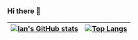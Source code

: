 ### Hi there 👋

|[![Ian's GitHub stats](https://github-readme-stats.vercel.app/api?username=iangray22795&count_private=TRUE)](https://github.com/anuraghazra/github-readme-stats) | [![Top Langs](https://github-readme-stats.vercel.app/api/top-langs/?username=iangray22795&hide=javascript&layout=compact)](https://github.com/anuraghazra/github-readme-stats)|
| --- | --- |
<!--
**IanGray22795/IanGray22795** is a ✨ _special_ ✨ repository because its `README.md` (this file) appears on your GitHub profile.

Here are some ideas to get you started:

- 🔭 I’m currently working on ...
- 🌱 I’m currently learning ...
- 👯 I’m looking to collaborate on ...
- 🤔 I’m looking for help with ...
- 💬 Ask me about ...
- 📫 How to reach me: ...
- 😄 Pronouns: ...
- ⚡ Fun fact: ...
-->
